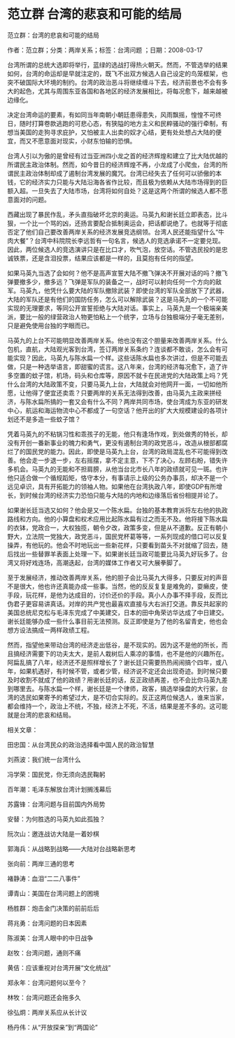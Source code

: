 # 范立群  台湾的悲哀和可能的结局  
  
范立群：台湾的悲哀和可能的结局  
作者：范立群；分类：两岸关系；标签：台湾问题 ；日期：2008-03-17  
台湾所谓的总统大选即将举行，蓝绿的选战打得热火朝天。然而，不管选举的结果如何，台湾的命运却是早就注定的，既飞不出双方候选人自己设定的鸟笼框架，也突不破国际大环境的制约。台湾的政治恶斗将继续缠斗下去，经济前景也不会有多大的起色，尤其与周围东亚各国和各地区的经济发展相比，将每况愈下，越来越被边缘化。  
决定台湾命运的要素，有如同当年南朝小朝廷患得患失，风雨飘摇，惶惶不可终日，随时打算卷款逃跑的可悲心态，有狭隘的地方主义和民粹骚动的强行牵制，有想当美国的走狗寻求庇护，又怕被主人出卖的奴才心结，更有处处想占大陆的便宜，而又不愿意面对现实，小财东怕输的恐惧。  
台湾人引以为傲的是曾经有过当亚洲四小龙之首的经济辉煌和建立了比大陆优越的所谓民主政治体制。然而，如今昔日的经济辉煌不再，小龙成了小爬虫，台湾的所谓民主政治体制却成了遏制台湾发展的魔咒。台湾已经失去了任何可以骄傲的本钱，它的经济实力只能与大陆沿海各省作比较，而且极为依赖从大陆市场得到的巨额入超。一旦失去了大陆市场，台湾将如何自处？这是这两个所谓的候选人都不愿意面对的问题。  
西藏出现了暴民作乱，矛头直指破坏北京的奥运。马英九和谢长廷立即表态，比斗狠，一个比一个骂的凶，还扬言要配合抵制奥运会，把话都说绝了。也就等于彻底否定了他们自己要改善两岸关系的经济发展竞选纲领。台湾人民还能指望什么“牛肉大餐”？台湾中科院院长李远哲有一句名言，候选人的竞选承诺不一定要兑现。因此，两位候选人的竞选演讲只是在比口才，吹气泡，放空话。不管选民投的是忠诚铁票，还是含泪投票，结果应该都是一样的，且莫抱有任何的指望。  
如果马英九当选了会如何？他不是高声宣誓大陆不撤飞弹决不开展对话的吗？撤飞弹要撤多少，撤多远？飞弹是军队的装备之一，战时可以射向任何一个方向的敌军。马英九，他凭什么要大陆的军队撤除武装？即使台湾的军队全部放下了武器，大陆的军队还是有他们的国防任务，怎么可以解除武装？这是马英九的一个不可能实现的无理要求，等同公开宣誓拒绝与大陆对话。事实上，马英九是一个极端亲美派，要比一般的绿营政治人物更怕粘上一个统字，立场与台独极端分子毫无差别，只是避免使用台独的字眼而已。  
马英九的上台不可能明显改善两岸关系。他也没有这个胆量来改善两岸关系。什么包机，直航，大陆观光客到台湾，签订两岸关系条约？连谈都不敢谈，怎么会有可能实现？因此，马英九与陈水扁一个样。这些话陈水扁也多次讲过，但是不可能去做，只是一种选举语言，即甜蜜的谎言。这八年来，台湾的经济每况愈下，造了许多空置的蚊子馆，机场，码头和仓库等，原因不就卡在民进党的大陆政策上吗？凭什么台湾的大陆政策不变，只要马英九上台，大陆就会对他网开一面，一切如他所愿，让他得了便宜还卖乖？只要两岸的关系无法得到改善，由马英九主政来拼经济，与陈水扁所搞的一套又会有什么不同？两岸共同市场，使台湾成为东亚的研发中心，航运和海运物流中心不都成了一句空话？他开出的扩大大规模建设的各项计划还不是多造一些蚊子馆？  
凭着马英九的不粘锅习性和乖孩子的无能，他只有逢场作戏，到处做秀的特长，却没有开创一番新事业的魄力和勇气，更没有遏制台湾的政党恶斗，改造从根部都腐烂了的国民党的能力。因此，即使是马英九上台，台湾的政局混乱也不可能得到改善。他会走一步退一步，左右摇摆，拿不定主意，下不了决心，左顾右盼，错失许多机会。马英九的无能和不担肩膀，从他当台北市长八年的政绩就可见一斑。也许他只适合做一个循规蹈矩，恪守本分，有事请示上级的公务办事员，却决不是一个远见卓识，具有开拓能力的领袖人物。如果他在台湾执政八年，即使GDP有所增长，到时候台湾的经济实力恐怕只能与大陆的内地和边缘落后省份相提并论了。  
如果谢长廷当选又如何？他会是又一个陈水扁。台独的基本教育派将左右他的执政路线和方向。他的小算盘和权术应用比起陈水扁有过之而无不及。他将接下陈水扁的衣钵，党政合一，大权独揽，朝令夕改，政策多变，但是从不道歉。反正有朝小野大，立法院一党独大，政党恶斗，国民党杯葛等等，一系列现成的借口可以反复操弄，有他玩的。他会不时地玩出一些新花样，只要看到苗头不对就缩了回去，随后找出一些替罪羊表面上处理一下。如果谢长廷当政可能要比马英九好玩多了。台湾又将好戏连场，高潮迭起，台湾的媒体工作者又可大展拳脚了。  
至于发展经济，推动改善两岸关系，他的胆子会比马英九大得多，只要反对的声音不是很大，他也许还真能办成一些事。当然，他的反反复复是难免的，耍癞皮，使手段，玩花样，是他为达成目的，讨价还价的手段。真小人办事不择手段，反而比伪君子更容易讲真话。对岸的共产党也最喜欢直接与大右派打交道。靠反共起家的美国总统尼克松与毛泽东完成了中美建交，日本的田中角荣访华达成了中日建交。谢长廷能够办成一些什么事目前无法预测。反正即使是为了他的名留青史，他也会想方设法搞成一两样政绩工程。  
然而，指望他来带动台湾的经济走出低谷，是不现实的。因为这不是他的所长，而且搞经济需要下的功夫太大，是前人栽树后人乘凉的事情，也不是他的兴趣所在。阿扁乱搞了八年，经济还不是照样增长了？谢长廷只需要热热闹闹搞个四年，或八年，如果机遇好，有时候不管，或者少管，经济说不定还会出现奇迹。到时候只要及时收割不就成了他的政绩？用谢长廷的话，反正政绩再差，也不会比你马英九差到哪里去。与陈水扁一个样，谢长廷是一个律师，政客，搞选举操盘的大行家，台湾的选民如果寄予的希望过大，是不切合实际的。反正这两位候选人，谁来当家，都会维持一个，政治上不统，不独，经济上不死，不活，结果是差不多的。这可能就是台湾的悲哀和结局。  
  
相关文章：  
田忠国：从台湾民众的政治选择看中国人民的政治智慧  
刘燕波：我们统一台湾什么  
冯学荣：国民党，你无须向选民鞠躬  
百年潮：毛泽东解放台湾计划搁浅幕后  
苏露锋：台湾问题与目前国内外局势  
安替：为何胜选的马英九如此孤独？  
阮次山：邀连战访大陆是一着妙棋  
郭海兵：从战略到战略——大陆对台战略新思考  
张向前：两岸三通的思考  
褚静涛：血泪“二二八事件”  
谭青山：美国在台湾问题上的困境  
杨胜群：炮击金门决策的前前后后  
蒋兆勇：台湾问题的日本因素  
陈淑美：台湾人眼中的中日战争  
赵牧：台湾问题，通则不痛  
黄佶：应该重视对台湾开展“文化统战”  
郑永年：台湾问题何以至今？  
林牧：台湾问题还会拖多久  
徐弘炯：两岸关系应从长计议  
杨丹伟：从“开放探亲”到“两国论”